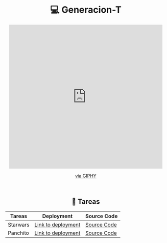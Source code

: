 <h1 align="center"> 💻 Generacion-T </h1>
<div align="center">
<iframe src="https://giphy.com/embed/B4dt6rXq6nABilHTYM" width="480" height="452" frameBorder="0" class="giphy-embed" allowFullScreen></iframe><p><a href="https://giphy.com/gifs/fun-meme-hacker-B4dt6rXq6nABilHTYM">via GIPHY</a></p>
 </div>
<br>

<h2 align="center"> 📝 Tareas </h2>


|Tareas|Deployment  | Source Code |
|--|--|--|
| Starwars | [Link to deployment](https://vicen621.github.io/Starwars-Activity) | [Source Code](https://github.com/vicen621/Generacion-T/tree/master/Starwars-Activity) |
| Panchito | [Link to deployment](#) | [Source Code](https://github.com/vicen621/Generacion-T/tree/master/Panchito) |
